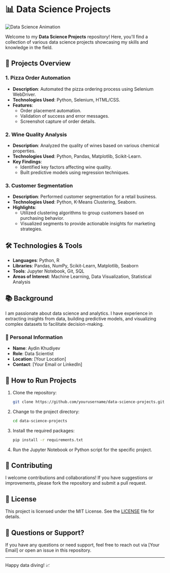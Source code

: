 # 📊 Data Science Projects

![Data Science Animation](https://media.giphy.com/media/xT0xeJpnrLKf5Aqg1O/giphy.gif)

Welcome to my **Data Science Projects** repository! Here, you'll find a collection of various data science projects showcasing my skills and knowledge in the field.

## 🚀 Projects Overview

### 1. Pizza Order Automation
- **Description**: Automated the pizza ordering process using Selenium WebDriver.
- **Technologies Used**: Python, Selenium, HTML/CSS.
- **Features**:
  - Order placement automation.
  - Validation of success and error messages.
  - Screenshot capture of order details.

### 2. Wine Quality Analysis
- **Description**: Analyzed the quality of wines based on various chemical properties.
- **Technologies Used**: Python, Pandas, Matplotlib, Scikit-Learn.
- **Key Findings**:
  - Identified key factors affecting wine quality.
  - Built predictive models using regression techniques.

### 3. Customer Segmentation
- **Description**: Performed customer segmentation for a retail business.
- **Technologies Used**: Python, K-Means Clustering, Seaborn.
- **Highlights**:
  - Utilized clustering algorithms to group customers based on purchasing behavior.
  - Visualized segments to provide actionable insights for marketing strategies.

## 🛠️ Technologies & Tools

- **Languages**: Python, R
- **Libraries**: Pandas, NumPy, Scikit-Learn, Matplotlib, Seaborn
- **Tools**: Jupyter Notebook, Git, SQL
- **Areas of Interest**: Machine Learning, Data Visualization, Statistical Analysis

## 📚 Background

I am passionate about data science and analytics. I have experience in extracting insights from data, building predictive models, and visualizing complex datasets to facilitate decision-making.

### 🌟 Personal Information
- **Name**: Aydin Khudiyev
- **Role**: Data Scientist
- **Location**: [Your Location]
- **Contact**: [Your Email or LinkedIn]

## 📝 How to Run Projects

1. Clone the repository:
    ```bash
    git clone https://github.com/yourusername/data-science-projects.git
    ```

2. Change to the project directory:
    ```bash
    cd data-science-projects
    ```

3. Install the required packages:
    ```bash
    pip install -r requirements.txt
    ```

4. Run the Jupyter Notebook or Python script for the specific project.

## 🤝 Contributing

I welcome contributions and collaborations! If you have suggestions or improvements, please fork the repository and submit a pull request.

## 📄 License

This project is licensed under the MIT License. See the [LICENSE](LICENSE) file for details.

## 🤔 Questions or Support?

If you have any questions or need support, feel free to reach out via [Your Email] or open an issue in this repository.

---

Happy data diving! 📈
